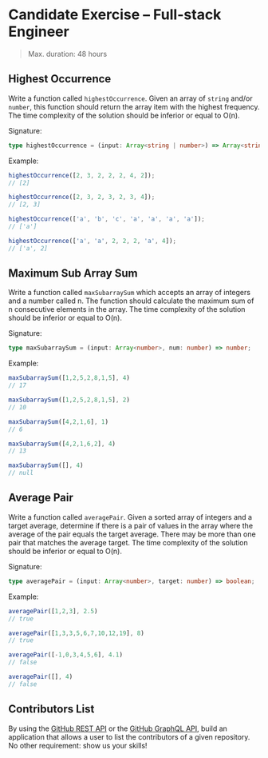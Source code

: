 # Candidate Exercise – Full-stack Engineer

> Max. duration: 48 hours

## Highest Occurrence

Write a function called `highestOccurrence`. Given an array of `string` and/or `number`, this function should return the array item with the highest frequency. The time complexity of the solution should be inferior or equal to O(n).

Signature:

```ts
type highestOccurrence = (input: Array<string | number>) => Array<string | number>;
```

Example:

```ts
highestOccurrence([2, 3, 2, 2, 2, 4, 2]);
// [2]

highestOccurrence([2, 3, 2, 3, 2, 3, 4]);
// [2, 3]

highestOccurrence(['a', 'b', 'c', 'a', 'a', 'a', 'a']);
// ['a']

highestOccurrence(['a', 'a', 2, 2, 2, 'a', 4]);
// ['a', 2]
```

## Maximum Sub Array Sum

Write a function called `maxSubarraySum` which accepts an array of integers and a number called n. The function should calculate the maximum sum of n consecutive elements in the array. The time complexity of the solution should be inferior or equal to O(n).

Signature:

```ts
type maxSubarraySum = (input: Array<number>, num: number) => number;
```

Example:

```ts
maxSubarraySum([1,2,5,2,8,1,5], 4)
// 17

maxSubarraySum([1,2,5,2,8,1,5], 2)
// 10

maxSubarraySum([4,2,1,6], 1)
// 6

maxSubarraySum([4,2,1,6,2], 4)
// 13

maxSubarraySum([], 4)
// null
```

## Average Pair

Write a function called `averagePair`. Given a sorted array of integers and a target average, determine if there is a pair of values in the array where the average of the pair equals the target average. There may be more than one pair that matches the average target. The time complexity of the solution should be inferior or equal to O(n).

Signature:

```ts
type averagePair = (input: Array<number>, target: number) => boolean;
```

Example:

```ts
averagePair([1,2,3], 2.5)
// true

averagePair([1,3,3,5,6,7,10,12,19], 8)
// true

averagePair([-1,0,3,4,5,6], 4.1)
// false

averagePair([], 4)
// false
```

## Contributors List

By using the [GitHub REST API](https://docs.github.com/en/rest) or the [GitHub GraphQL API](https://docs.github.com/en/graphql), build an application that allows a user to list the contributors of a given repository. No other requirement: show us your skills!

